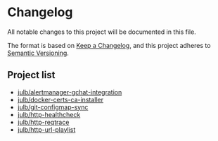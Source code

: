 # Changelog

All notable changes to this project will be documented in this file.

The format is based on [Keep a Changelog](https://keepachangelog.com/en/1.0.0/),
and this project adheres to [Semantic Versioning](https://semver.org/spec/v2.0.0.html).

## Project list

- [julb/alertmanager-gchat-integration](./julb/alertmanager-gchat-integration/CHANGELOG.md)
- [julb/docker-certs-ca-installer](./julb/docker-certs-ca-installer/CHANGELOG.md)
- [julb/git-configmap-sync](./julb/git-configmap-sync/CHANGELOG.md)
- [julb/http-healthcheck](./julb/http-healthcheck/CHANGELOG.md)
- [julb/http-reqtrace](./julb/http-reqtrace/CHANGELOG.md)
- [julb/http-url-playlist](./julb/http-url-playlist/CHANGELOG.md)
